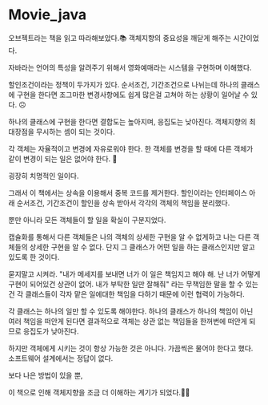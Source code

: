 # Movie_java

오브젝트라는 책을 읽고 따라해보았다.📚
객체지향의 중요성을 깨닫게 해주는 시간이었다.

자바라는 언어의 특성을 알려주기 위해서 영화예매라는 시스템을 구현하며 이해했다.

할인조건이라는 정책이 두가지가 있다.
순서조건, 기간조건으로 나뉘는데
하나의 클래스에 구현을 한다면 조그마한 변경사항에도 쉽게 많은걸 고쳐야 하는 상황이 일어날 수 있다. ☹

하나의 클래스에 구현을 한다면 결합도는 높아지며, 응집도는 낮아진다.
객체지향의 최대장점을 무시하는 셈이 되는 것이다.

각 객체는 자율적이고 변경에 자유로워야 한다.
한 객체를 변경을 할 때에 다른 객체가 같이 변경이 되는 일은 없어야 한다. 🥵

굉장히 치명적인 일이다.

그래서 이 책에서는 상속을 이용해서 중복 코드를 제거한다.
할인이라는 인터페이스 아래 순서조건, 기간조건이 할인을 상속 받아서
각각의 객체의 책임을 분리했다.

뿐만 아니라 모든 객체들이 할 일을 확실이 구분지었다.

캡슐화를 통해서 다른 객체들은 나의 객체의 상세한 구현을 알 수 없게하고
나는 다른 객체들의 상세한 구현을 알 수 없다.
단지 그 클래스가 어떤 일을 하는 클래스인지만 알고 있도록 한 것이다.

묻지말고 시켜라.
"내가 메세지를 보내면 너가 이 일은 책임지고 해야 해. 난 너가 어떻게 구현이 되어있건 상관이 없어. 내가 부탁한 일만 잘해줘"
라는 무책임한 말을 할 수 있는건 각 클래스들이 각자 맡은 일에대한 책임을 다하기 때문에 이런 협력이 가능하다.

각 클래스는 하나의 일만 할 수 있도록 해야한다.
하나의 클래스가 하나의 책임이 아닌 여러 책임을 떠안게 된다면 결과적으로 객체는 상관 없는 책임들을 한꺼번에 떠안게 되므로 응집도가 낮아진다.

하지만 객체에게 시키는 것이 항상 가능한 것은 아니다. 가끔씩은 물어야 한다고 했다. 소프트웨어 설계에서는 정답이 없다.

보다 나은 방법이 있을 뿐,

이 책으로 인해 객체지향을 조금 더 이해하는 계기가 되었다.👍🏼


